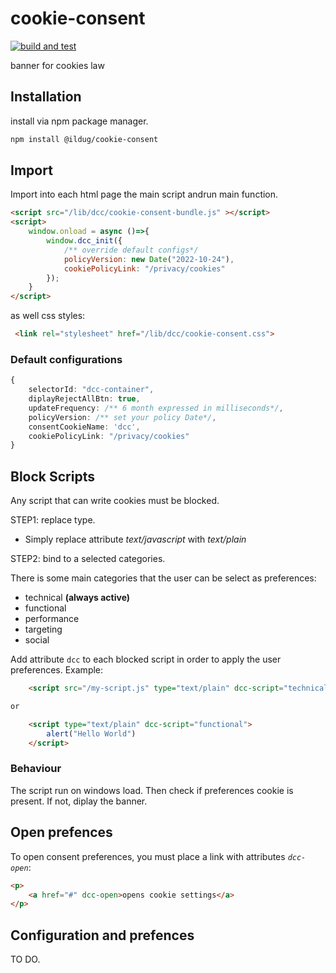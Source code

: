 # cookie-consent

[![build and test](https://github.com/ilDug/cookie-consent/actions/workflows/test.yaml/badge.svg)](https://github.com/ilDug/cookie-consent/actions/workflows/test.yaml) 

banner for cookies law

## Installation
install via npm package manager.

```bash
npm install @ildug/cookie-consent
```

## Import 
Import into each html page the main script andrun main function.

```html
<script src="/lib/dcc/cookie-consent-bundle.js" ></script>
<script>
    window.onload = async ()=>{
        window.dcc_init({ 
            /** override default configs*/
            policyVersion: new Date("2022-10-24"),
            cookiePolicyLink: "/privacy/cookies"
        });
    }
</script>
```

as well css styles:
```html
 <link rel="stylesheet" href="/lib/dcc/cookie-consent.css">
```
### Default configurations

```typescript
{
    selectorId: "dcc-container",
    diplayRejectAllBtn: true,
    updateFrequency: /** 6 month expressed in milliseconds*/,
    policyVersion: /** set your policy Date*/,
    consentCookieName: 'dcc',
    cookiePolicyLink: "/privacy/cookies"
}
```



## Block Scripts
Any script that can write cookies must be blocked. 

STEP1: replace type.

- Simply replace attribute *text/javascript*  with *text/plain*

STEP2: bind to a selected categories.

There is some main categories that the user can be select as preferences:
 - technical **(always active)**
 - functional
 - performance
 - targeting
 - social

Add attribute ```dcc``` to each blocked script in order to apply the user preferences.
Example:
```html
    <script src="/my-script.js" type="text/plain" dcc-script="technical"></script>

or

    <script type="text/plain" dcc-script="functional">
        alert("Hello World")
    </script>
```

### Behaviour

The script run on windows load. Then check if preferences cookie is present. If not, diplay the banner.



## Open prefences
To open consent preferences,  you must place a link with attributes *```dcc-open```*:
```html
<p>
    <a href="#" dcc-open>opens cookie settings</a>
</p>
```


## Configuration and prefences
TO DO.


